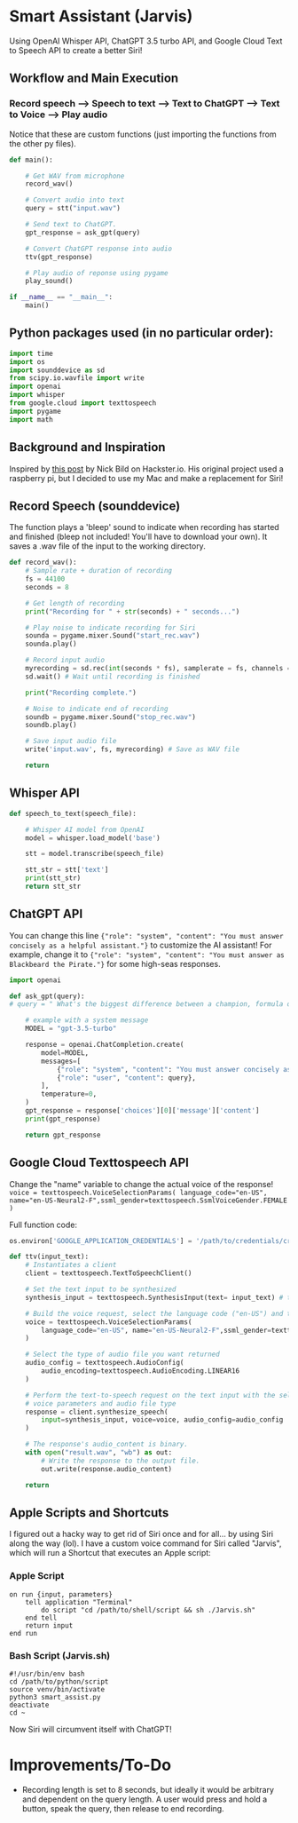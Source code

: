 # Smart Assistant (Jarvis)
Using OpenAI Whisper API, ChatGPT 3.5 turbo API, and Google Cloud Text to Speech API to create a better Siri!

## Workflow and Main Execution 
### Record speech --> Speech to text --> Text to ChatGPT --> Text to Voice --> Play audio

Notice that these are custom functions (just importing the functions from the other py files).
```python
def main():

    # Get WAV from microphone
    record_wav()

    # Convert audio into text
    query = stt("input.wav")

    # Send text to ChatGPT.
    gpt_response = ask_gpt(query)

    # Convert ChatGPT response into audio
    ttv(gpt_response)

    # Play audio of reponse using pygame
    play_sound()

if __name__ == "__main__":
    main()
```

## Python packages used (in no particular order):
```python
import time
import os
import sounddevice as sd
from scipy.io.wavfile import write
import openai
import whisper
from google.cloud import texttospeech
import pygame
import math
```

## Background and Inspiration
Inspired by [this post](https://www.hackster.io/nickbild/voicegpt-f88f8f) by Nick Bild on Hackster.io. His original project used a raspberry pi, but I decided to use my Mac and make a replacement for Siri!

## Record Speech (sounddevice)
The function plays a 'bleep' sound to indicate when recording has started and finished (bleep not included! You'll have to download your own). It saves a .wav file of the input to the working directory.

```python
def record_wav():
    # Sample rate + duration of recording
    fs = 44100
    seconds = 8

    # Get length of recording
    print("Recording for " + str(seconds) + " seconds...")

    # Play noise to indicate recording for Siri
    sounda = pygame.mixer.Sound("start_rec.wav")
    sounda.play()

    # Record input audio
    myrecording = sd.rec(int(seconds * fs), samplerate = fs, channels = 1)
    sd.wait() # Wait until recording is finished

    print("Recording complete.")

    # Noise to indicate end of recording
    soundb = pygame.mixer.Sound("stop_rec.wav")
    soundb.play()

    # Save input audio file
    write('input.wav', fs, myrecording) # Save as WAV file

    return
```

## Whisper API
```python
def speech_to_text(speech_file):

    # Whisper AI model from OpenAI
    model = whisper.load_model('base')

    stt = model.transcribe(speech_file)

    stt_str = stt['text']
    print(stt_str)
    return stt_str
```

## ChatGPT API
You can change this line ```{"role": "system", "content": "You must answer concisely as a helpful assistant."}``` to customize the AI assistant! For example, change it to ```{"role": "system", "content": "You must answer as Blackbeard the Pirate."}``` for some high-seas responses.

```python
import openai

def ask_gpt(query):
# query = " What's the biggest difference between a champion, formula one driver and all the others?"

    # example with a system message
    MODEL = "gpt-3.5-turbo"

    response = openai.ChatCompletion.create(
        model=MODEL,
        messages=[
            {"role": "system", "content": "You must answer concisely as a helpful assistant."},
            {"role": "user", "content": query},
        ],
        temperature=0,
    )
    gpt_response = response['choices'][0]['message']['content']
    print(gpt_response)

    return gpt_response
```

## Google Cloud Texttospeech API
Change the "name" variable to change the actual voice of the response! ```voice = texttospeech.VoiceSelectionParams(
        language_code="en-US", name="en-US-Neural2-F",ssml_gender=texttospeech.SsmlVoiceGender.FEMALE
    )```
    
Full function code:
```python
os.environ['GOOGLE_APPLICATION_CREDENTIALS'] = '/path/to/credentials/creds.json'

def ttv(input_text):
    # Instantiates a client
    client = texttospeech.TextToSpeechClient()

    # Set the text input to be synthesized
    synthesis_input = texttospeech.SynthesisInput(text= input_text) # tts)

    # Build the voice request, select the language code ("en-US") and the ssml
    voice = texttospeech.VoiceSelectionParams(
        language_code="en-US", name="en-US-Neural2-F",ssml_gender=texttospeech.SsmlVoiceGender.FEMALE
    )

    # Select the type of audio file you want returned
    audio_config = texttospeech.AudioConfig(
        audio_encoding=texttospeech.AudioEncoding.LINEAR16
    )

    # Perform the text-to-speech request on the text input with the selected
    # voice parameters and audio file type
    response = client.synthesize_speech(
        input=synthesis_input, voice=voice, audio_config=audio_config
    )

    # The response's audio_content is binary.
    with open("result.wav", "wb") as out:
        # Write the response to the output file.
        out.write(response.audio_content)

    return
```
## Apple Scripts and Shortcuts
I figured out a hacky way to get rid of Siri once and for all... by using Siri along the way (lol). I have a custom voice command for Siri called "Jarvis", which will run a Shortcut that executes an Apple script:

### Apple Script
```apple
on run {input, parameters}
	tell application "Terminal"
		do script "cd /path/to/shell/script && sh ./Jarvis.sh"
	end tell
	return input
end run
```

### Bash Script (Jarvis.sh)
```
#!/usr/bin/env bash 
cd /path/to/python/script
source venv/bin/activate
python3 smart_assist.py
deactivate
cd ~
```

Now Siri will circumvent itself with ChatGPT!

# Improvements/To-Do
- Recording length is set to 8 seconds, but ideally it would be arbitrary and dependent on the query length. A user would press and hold a button, speak the query, then release to end recording.
